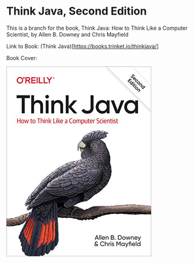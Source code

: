 # Think Java, Second Edition

This is a branch for the book, Think Java: How to Think Like a Computer Scientist, by Allen B. Downey and Chris Mayfield

Link to Book: (Think Java)[https://books.trinket.io/thinkjava/]

Book Cover: 

![Think Java](https://github.com/adam-patrick/Java/blob/images/1492072508.01._SCLZZZZZZZ_SX500_.jpg "TJ, SE")
